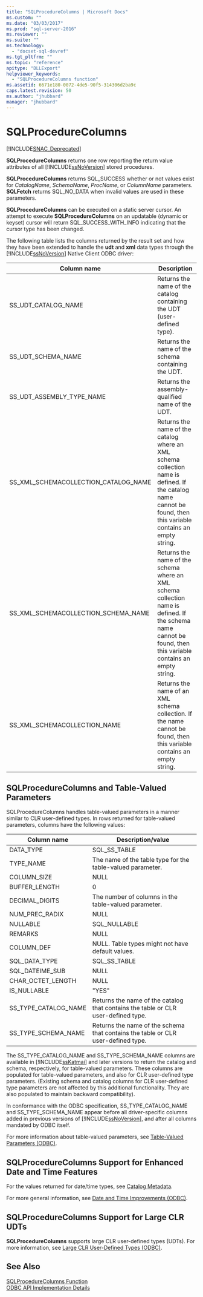 ```yaml
---
title: "SQLProcedureColumns | Microsoft Docs"
ms.custom: ""
ms.date: "03/03/2017"
ms.prod: "sql-server-2016"
ms.reviewer: ""
ms.suite: ""
ms.technology: 
  - "docset-sql-devref"
ms.tgt_pltfrm: ""
ms.topic: "reference"
apitype: "DLLExport"
helpviewer_keywords: 
  - "SQLProcedureColumns function"
ms.assetid: 6671e180-0072-4de5-90f5-314306d2ba9c
caps.latest.revision: 50
ms.author: "jhubbard"
manager: "jhubbard"
---
```

# SQLProcedureColumns
[!INCLUDE[SNAC_Deprecated](../../a9retired/includes/snac-deprecated.md)]

  **SQLProcedureColumns** returns one row reporting the return value attributes of all [!INCLUDE[ssNoVersion](../../a9notintoc/includes/ssnoversion-md.md)] stored procedures.  
  
 **SQLProcedureColumns** returns SQL_SUCCESS whether or not values exist for *CatalogName*, *SchemaName*, *ProcName*, or *ColumnName* parameters. **SQLFetch** returns SQL_NO_DATA when invalid values are used in these parameters.  
  
 **SQLProcedureColumns** can be executed on a static server cursor. An attempt to execute **SQLProcedureColumns** on an updatable (dynamic or keyset) cursor will return SQL_SUCCESS_WITH_INFO indicating that the cursor type has been changed.  
  
 The following table lists the columns returned by the result set and how they have been extended to handle the **udt** and **xml** data types through the [!INCLUDE[ssNoVersion](../../a9notintoc/includes/ssnoversion-md.md)] Native Client ODBC driver:  
  
|Column name|Description|  
|-----------------|-----------------|  
|SS_UDT_CATALOG_NAME|Returns the name of the catalog containing the UDT (user-defined type).|  
|SS_UDT_SCHEMA_NAME|Returns the name of the schema containing the UDT.|  
|SS_UDT_ASSEMBLY_TYPE_NAME|Returns the assembly-qualified name of the UDT.|  
|SS_XML_SCHEMACOLLECTION_CATALOG_NAME|Returns the name of the catalog where an XML schema collection name is defined. If the catalog name cannot be found, then this variable contains an empty string.|  
|SS_XML_SCHEMACOLLECTION_SCHEMA_NAME|Returns the name of the schema where an XML schema collection name is defined. If the schema name cannot be found, then this variable contains an empty string.|  
|SS_XML_SCHEMACOLLECTION_NAME|Returns the name of an XML schema collection. If the name cannot be found, then this variable contains an empty string.|  
  
## SQLProcedureColumns and Table-Valued Parameters  
 SQLProcedureColumns handles table-valued parameters in a manner similar to CLR user-defined types. In rows returned for table-valued parameters, columns have the following values:  
  
|Column name|Description/value|  
|-----------------|------------------------|  
|DATA_TYPE|SQL_SS_TABLE|  
|TYPE_NAME|The name of the table type for the table-valued parameter.|  
|COLUMN_SIZE|NULL|  
|BUFFER_LENGTH|0|  
|DECIMAL_DIGITS|The number of columns in the table-valued parameter.|  
|NUM_PREC_RADIX|NULL|  
|NULLABLE|SQL_NULLABLE|  
|REMARKS|NULL|  
|COLUMN_DEF|NULL. Table types might not have default values.|  
|SQL_DATA_TYPE|SQL_SS_TABLE|  
|SQL_DATEIME_SUB|NULL|  
|CHAR_OCTET_LENGTH|NULL|  
|IS_NULLABLE|"YES"|  
|SS_TYPE_CATALOG_NAME|Returns the name of the catalog that contains the table or CLR user-defined type.|  
|SS_TYPE_SCHEMA_NAME|Returns the name of the schema that contains the table or CLR user-defined type.|  
  
 The SS_TYPE_CATALOG_NAME and SS_TYPE_SCHEMA_NAME columns are available in [!INCLUDE[ssKatmai](../../a9notintoc/includes/sskatmai-md.md)] and later versions to return the catalog and schema, respectively, for table-valued parameters. These columns are populated for table-valued parameters, and also for CLR user-defined type parameters. (Existing schema and catalog columns for CLR user-defined type parameters are not affected by this additional functionality. They are also populated to maintain backward compatibility).  
  
 In conformance with the ODBC specification, SS_TYPE_CATALOG_NAME and SS_TYPE_SCHEMA_NAME appear before all driver-specific columns added in previous versions of [!INCLUDE[ssNoVersion](../../a9notintoc/includes/ssnoversion-md.md)], and after all columns mandated by ODBC itself.  
  
 For more information about table-valued parameters, see [Table-Valued Parameters &#40;ODBC&#41;](../../relational-databases/native-client-odbc-table-valued-parameters/table-valued-parameters-odbc.md).  
  
## SQLProcedureColumns Support for Enhanced Date and Time Features  
 For the values returned for date/time types, see [Catalog Metadata](../../relational-databases/native-client-odbc-date-time/metadata-catalog.md).  
  
 For more general information, see [Date and Time Improvements &#40;ODBC&#41;](../../relational-databases/native-client-odbc-date-time/date-and-time-improvements-odbc.md).  
  
## SQLProcedureColumns Support for Large CLR UDTs  
 **SQLProcedureColumns** supports large CLR user-defined types (UDTs). For more information, see [Large CLR User-Defined Types &#40;ODBC&#41;](../../relational-databases/native-client/odbc/large-clr-user-defined-types-odbc.md).  
  
## See Also  
 [SQLProcedureColumns Function](http://go.microsoft.com/fwlink/?LinkId=59363)   
 [ODBC API Implementation Details](../../relational-databases/extended-stored-procedures-reference/odbc-api-implementation-details.md)  
  
  